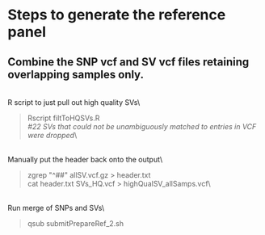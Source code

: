 
# Steps to generate the reference panel

## Combine the SNP vcf and SV vcf files retaining overlapping samples only.
\
R script to just pull out high quality SVs\

>Rscript filtToHQSVs.R\
_#22 SVs that could not be unambiguously matched to entries in VCF were dropped_\


\
Manually put the header back onto the output\

>zgrep "^##" allSV.vcf.gz > header.txt\
>cat header.txt SVs_HQ.vcf > highQualSV_allSamps.vcf\


\
Run merge of SNPs and SVs\

>qsub submitPrepareRef_2.sh
